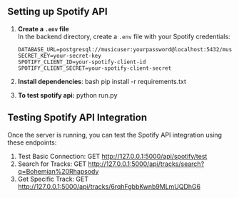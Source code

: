 ## Setting up Spotify API
1. **Create a `.env` file**  
   In the backend directory, create a `.env` file with your Spotify credentials:

   ```env
   DATABASE_URL=postgresql://musicuser:yourpassword@localhost:5432/musicreview
   SECRET_KEY=your-secret-key
   SPOTIFY_CLIENT_ID=your-spotify-client-id
   SPOTIFY_CLIENT_SECRET=your-spotify-client-secret
   
2. **Install dependencies**:
bash
pip install -r requirements.txt

3. **To test spotify api:** python run.py

## Testing Spotify API Integration
Once the server is running, you can test the Spotify API integration using these endpoints:

1. Test Basic Connection:
GET http://127.0.0.1:5000/api/spotify/test
2. Search for Tracks:
GET http://127.0.0.1:5000/api/tracks/search?q=Bohemian%20Rhapsody
3. Get Specific Track:
GET http://127.0.0.1:5000/api/tracks/6rqhFgbbKwnb9MLmUQDhG6


